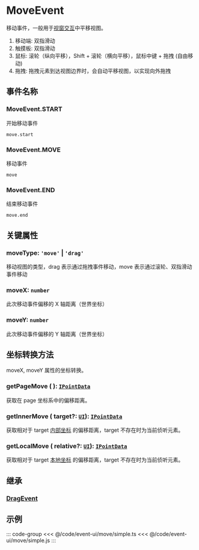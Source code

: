 # MoveEvent

移动事件，一般用于[视窗交互](/guide/app/window.md)中平移视图。

1. 移动端: 双指滑动
2. 触摸板: 双指滑动
3. 鼠标: 滚轮（纵向平移），Shift + 滚轮（横向平移），鼠标中键 + 拖拽 (自由移动)
4. 拖拽: 拖拽元素到达视图边界时，会自动平移视图，以实现向外拖拽

## 事件名称

### MoveEvent.START

开始移动事件

`move.start`

### MoveEvent.MOVE

移动事件

`move`

### MoveEvent.END

结束移动事件

`move.end`

## 关键属性

### moveType: `'move'` | `'drag'`

移动视图的类型，drag 表示通过拖拽事件移动，move 表示通过滚轮、双指滑动事件移动

### moveX: `number`

此次移动事件偏移的 X 轴距离（世界坐标）

### moveY: `number`

此次移动事件偏移的 Y 轴距离（世界坐标）

## 坐标转换方法

moveX, moveY 属性的坐标转换。

### getPageMove ( ): [`IPointData`](/reference/interface/math/Math#ipointdata)

获取在 page 坐标系中的偏移距离。

### getInnerMove ( target?: [`UI`](/reference/display/UI.md)): [`IPointData`](/reference/interface/math/Math#ipointdata)

获取相对于 target [内部坐标](/guide/basic/coordinate.md#inner) 的偏移距离，target 不存在时为当前侦听元素。

### getLocalMove ( relative?: [`UI`](/reference/display/UI.md)): [`IPointData`](/reference/interface/math/Math#ipointdata)

获取相对于 target [本地坐标](/guide/basic/coordinate.md#local) 的偏移距离，target 不存在时为当前侦听元素。

## 继承

### [DragEvent](./Drag)

<!-- ## API

### [MoveEvent](/api/classes/MoveEvent.md) -->

## 示例

::: code-group
<<< @/code/event-ui/move/simple.ts
<<< @/code/event-ui/move/simple.js
:::
